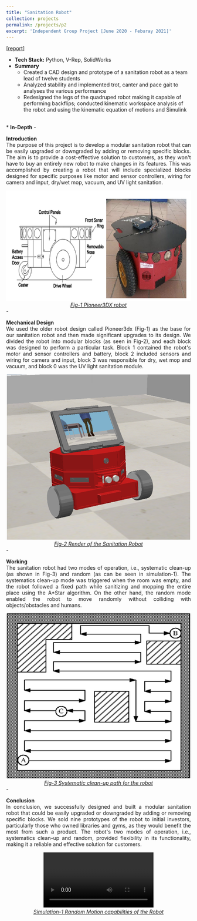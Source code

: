 ```yaml
---
title: "Sanitation Robot"
collection: projects
permalink: /projects/p2
excerpt: 'Independent Group Project [June 2020 - Feburay 2021]'
---
```

[[report]](https://drive.google.com/file/d/1jr6RCCDWNcdROn00SAsmR9s1Q2w9nzuz/view?usp=share_link)
* <b>Tech Stack:</b> Python, V-Rep, SolidWorks
* <b> Summary </b>
    -  Created a CAD design and prototype of a sanitation robot as a team lead of twelve students
    -  Analyzed stability and implemented trot, canter and pace gait to analyses the various performance
    -  Redesigned the legs of the quadruped robot making it capable of performing backflips; conducted kinematic workspace analysis of the robot and using the kinematic equation of motions and Simulink
<br>
* <b>In-Depth</b>
    -  <p style="text-align: justify;"><b>Introduction</b><br>The purpose of this project is to develop a modular sanitation robot that can be easily upgraded or downgraded by adding or removing specific blocks. The aim is to provide a cost-effective solution to customers, as they won't have to buy an entirely new robot to make changes in its features. This was accomplished by creating a robot that will include specialized blocks designed for specific purposes like motor and sensor controllers, wiring for camera and input, dry/wet mop, vacuum, and UV light sanitation.</p>
    <div style="text-align:center">
    <img src="/images/Sanitation_Robot_1.png" alt="Robot_Render" style="width:700px;height:300px;">
    </div>
    <figcaption style="text-align: center;"><u><em>Fig-1 Pioneer3DX robot</em></u></figcaption>
    -  <p style="text-align: justify;"><b>Mechanical Design</b><br>We used the older robot design called Pioneer3dx (Fig-1) as the base for our sanitation robot and then made significant upgrades to its design. We divided the robot into modular blocks (as seen in Fig-2), and each block was designed to perform a particular task. Block 1 contained the robot's motor and sensor controllers and battery, block 2 included sensors and wiring for camera and input, block 3 was responsible for dry, wet mop and vacuum, and block 0 was the UV light sanitation module.</p>
    <div style="text-align:center">
    <img src="/images/Sanitation_Robot_2.png" alt="Robot_Render" style="width:500px;height:450px;">
    </div>
    <figcaption style="text-align: center;"><u><em>Fig-2 Render of the Sanitation Robot</em></u></figcaption>
    -  <p style="text-align: justify;"><b>Working</b><br>The sanitation robot had two modes of operation, i.e., systematic clean-up (as shown in Fig-3) and random (as can be seen in simulation-1). The systematics clean-up mode was triggered when the room was empty, and the robot followed a fixed path while sanitizing and mopping the entire place using the A*Star algorithm. On the other hand, the random mode enabled the robot to move randomly without colliding with objects/obstacles and humans.</p>
    <div style="text-align:center">
    <img src="/images/Sanitation_Robot_3.png" alt="Robot_Render" style="width:500px;height:450px;">
    </div>
    <figcaption style="text-align: center;"><u><em>Fig-3 Systematic clean-up path for the robot</em></u></figcaption>
    -  <p style="text-align: justify;"><b>Conclusion</b><br>In conclusion, we successfully designed and built a modular sanitation robot that could be easily upgraded or downgraded by adding or removing specific blocks. We sold nine prototypes of the robot to initial investors, particularly those who owned libraries and gyms, as they would benefit the most from such a product. The robot's two modes of operation, i.e., systematics clean-up and random, provided flexibility in its functionality, making it a reliable and effective solution for customers.</p>
    <div style="text-align:center">
    <video src="/images/Sanitation_Robot_Video.mp4" controls="controls" style="max-width: 750px;"></video>
    </div>
    <figcaption style="text-align: center;"><u><em>Simulation-1 Random Motion capabilities of the Robot</em></u></figcaption>